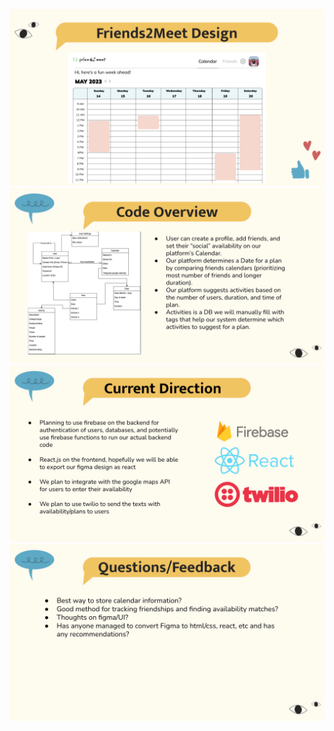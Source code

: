 <img src="G5 Slide 1.png" alt="G5 Slide 1">

<img src="G5 Slide 2.png" alt="G5 Slide 2">

<img src="G5 Slide 3.png" alt="G5 Slide 3">

<img src="G5 Slide 4.png" alt="G5 Slide 4">
